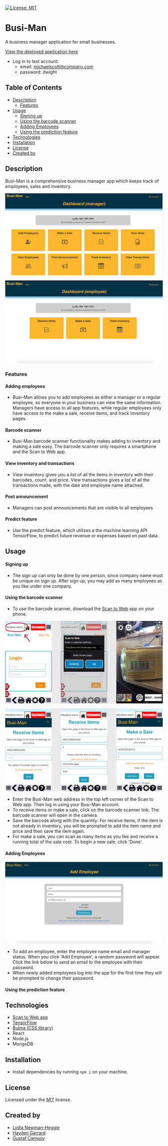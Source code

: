 [![License: MIT](https://img.shields.io/badge/License-MIT-yellow.svg)](https://opensource.org/licenses/MIT)
# Busi-Man
A business manager application for small businesses. 

[View the deployed application here](https://busi-man.herokuapp.com/)
* Log in to test account:
    * email: michaelscott@company.com
    * password: dwight

## Table of Contents
* [Description](#description)
    * [Features](#features)
* [Usage](#Usage)
    * [Signing up](#signing-up)
    * [Using the barcode scanner](#using-the-barcode-scanner)
    * [Adding Employees](#adding-employees)
    * [Using the prediction feature](#using-the-prediction-feature)
* [Technologies](#technologies)
* [Installation](#installation)
* [License](#license)
* [Created by](#created-by)

## Description
Busi-Man is a comprehensive business manager app which keeps track of employees, sales and inventory. 

![busi-man dash](./img/dashboard.png)
![busi-man employee dash](./img/empdash.png)

### Features

#### Adding employees 
* Busi-Man allows you to add employees as either a manager or a regular employee, so everyone in your business can view the same information. Managers have access to all app features, while regular employees only have access to the make a sale, receive items, and track inventory pages. 

#### Barcode scanner
* Busi-Man barcode scanner functionality makes adding to inventory and making a sale easy. The barcode scanner only requires a smartphone and the Scan to Web app. 

#### View inventory and transactions
* View inveintory gives you a list of all the items in inventory with their barcodes, count, and price. View transactions gives a list of all the transactions made, with the date and employee name attached.

#### Post announcement
* Managers can post announcements that are visible to all employees

#### Predict feature
* Use the predict feature, which utilizes a the machine learning API TensorFlow, to predict future revenue or expenses based on past data.

## Usage

#### Signing up
* The sign up can only be done by one person, since company name must be unique on sign up. After sign up, you may add as many employees as you like under one company.

#### Using the barcode scanner
* To use the barcode scanner, download the [Scan to Web](https://play.google.com/store/apps/details?id=com.berrywing.scantoweb&hl=en_US&gl=US) app on your phone. 

![](./img/barcode1.png)

![](./img/barcode2.png)

* Enter the Busi-Man web address in the top left corner of the Scan to Web app. Then log in using your Busi-Man account. 
* To receive items or make a sale, click on the barcode scanner link. The barcode scanner will open in the camera.
* Save the barcode along with the quantity. For receive items, if the item is not already in inventory, you will be prompted to add the item name and price and then save the item again.
* For make a sale, you can scan as many items as you like and receive a running total of the sale cost. To begin a new sale, click 'Done'. 

#### Adding Employees
![](./img/addemp.png)
* To add an employee, enter the employee name email and manager status. When you click 'Add Employee', a random password will appear. Click the link below to send an email to the employee with their password. 
* When newly added employees log into the app for the first time they will be prompted to change their password. 

#### Using the prediction feature






## Technologies
* [Scan to Web app](https://play.google.com/store/apps/details?id=com.berrywing.scantoweb&hl=en_US&gl=US)
* [TensorFlow](https://www.tensorflow.org/)
* [Bulma (CSS library)](https://bulma.io/)
* React
* Node.js
* MongoDB

## Installation
* Install dependencies by running `npm i` on your machine.

## License
Licensed under the [MIT](https://opensource.org/licenses/MIT) license.

## Created by 

* [Lydia Newman-Heggie](https://github.com/lnewmanheggie)
* [Hayden Garrard](https://github.com/H-garr)
* [Gustaf Campoy](https://github.com/Gustaf-987)
